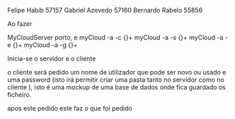 Felipe Habib 57157
Gabriel Azevedo 57160
Bernardo Rabelo 55856

Ao fazer 

MyCloudServer porto, e
myCloud -a <serverAddress> -c {<filenames>}+
myCloud -a <serverAddress> -s {<filenames>}+
myCloud -a <serverAddress> -e {<filenames>}+
myCloud -a <serverAddress> -g {<filenames>}+

Inicia-se o servidor e o cliente 

o cliente será pedido um nome de utilizador que pode ser novo ou usado e uma password (isto irá permitir criar uma pasta tanto no servidor como no cliente ), isto é uma mockup de uma base de dados onde fica guardado os ficheiro.

apos este pedido este faz o que foi pedido
